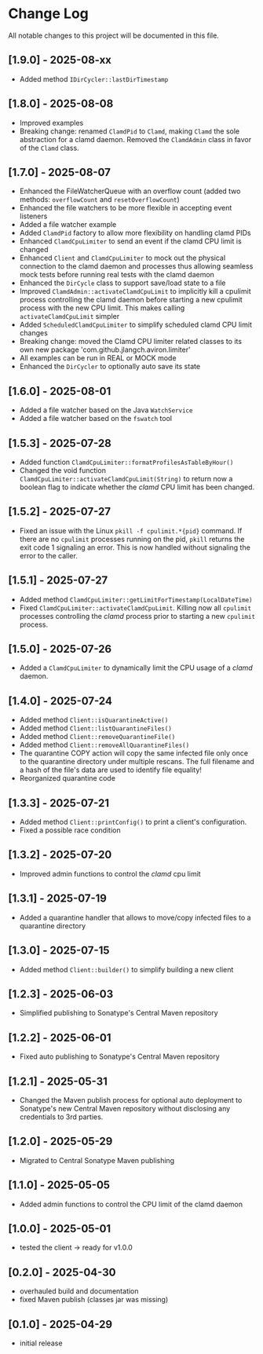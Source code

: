 # Change Log


All notable changes to this project will be documented in this file.



## [1.9.0] - 2025-08-xx

- Added method `IDirCycler::lastDirTimestamp` 



## [1.8.0] - 2025-08-08

- Improved examples
- Breaking change: renamed `ClamdPid` to `Clamd`, making `Clamd` the sole abstraction 
  for a clamd daemon. Removed the `ClamdAdmin` class in favor of the `Clamd` class.



## [1.7.0] - 2025-08-07

- Enhanced the FileWatcherQueue with an overflow count (added two methods: 
  `overflowCount` and `resetOverflowCount`)
- Enhanced the file watchers to be more flexible in accepting event listeners
- Added a file watcher example
- Added `ClamdPid` factory to allow more flexibility on handling clamd PIDs
- Enhanced `ClamdCpuLimiter` to send an event if the clamd CPU limit is changed
- Enhanced `Client` and `ClamdCpuLimiter` to mock out the physical connection
  to the clamd daemon and processes thus allowing seamless mock tests before 
  running real tests with the clamd daemon
- Enhanced the `DirCycle` class to support save/load state to a file
- Improved `ClamdAdmin::activateClamdCpuLimit` to implicitly kill a cpulimit
  process controlling the clamd daemon before starting a new cpulimit process 
  with the new CPU limit. This makes calling `activateClamdCpuLimit` simpler
- Added `ScheduledClamdCpuLimiter` to simplify scheduled clamd CPU limit changes
- Breaking change: moved the Clamd CPU limiter related classes to its own new 
  package 'com.github.jlangch.aviron.limiter'
- All examples can be run in REAL or MOCK mode
- Enhanced the `DirCycler` to optionally auto save its state



## [1.6.0] - 2025-08-01

- Added a file watcher based on the Java `WatchService`
- Added a file watcher based on the `fswatch` tool



## [1.5.3] - 2025-07-28

- Added function `ClamdCpuLimiter::formatProfilesAsTableByHour()`
- Changed the void function `ClamdCpuLimiter::activateClamdCpuLimit(String)` 
  to return now a boolean flag to indicate whether the *clamd* CPU limit 
  has been changed.



## [1.5.2] - 2025-07-27

- Fixed an issue with the Linux `pkill -f cpulimit.*{pid}` command.
  If there are no `cpulimit` processes running on the pid, `pkill` returns 
  the exit code 1 signaling an error. This is now handled without 
  signaling the error to the caller. 



## [1.5.1] - 2025-07-27

- Added method `ClamdCpuLimiter::getLimitForTimestamp(LocalDateTime)`
- Fixed `ClamdCpuLimiter::activateClamdCpuLimit`. Killing now all `cpulimit` 
  processes controlling the *clamd* process prior to starting a new `cpulimit`
  process.



## [1.5.0] - 2025-07-26

- Added a `ClamdCpuLimiter` to dynamically limit the CPU usage of a *clamd* daemon.



## [1.4.0] - 2025-07-24

- Added method `Client::isQuarantineActive()`
- Added method `Client::listQuarantineFiles()`
- Added method `Client::removeQuarantineFile()`
- Added method `Client::removeAllQuarantineFiles()`
- The quarantine COPY action will copy the same infected file only once to the 
  quarantine directory under multiple rescans. The full filename and a hash of 
  the file's data are used to identify file equality!
- Reorganized quarantine code



## [1.3.3] - 2025-07-21

- Added method `Client::printConfig()` to print a client's configuration.
- Fixed a possible race condition



## [1.3.2] - 2025-07-20

- Improved admin functions to control the *clamd* cpu limit



## [1.3.1] - 2025-07-19

- Added a quarantine handler that allows to move/copy infected files to a 
  quarantine directory



## [1.3.0] - 2025-07-15

- Added method `Client::builder()` to simplify building a new client



## [1.2.3] - 2025-06-03

- Simplified publishing to Sonatype's Central Maven repository



## [1.2.2] - 2025-06-01

- Fixed auto publishing to Sonatype's Central Maven repository



## [1.2.1] - 2025-05-31

- Changed the Maven publish process for optional auto deployment to Sonatype's 
  new Central Maven repository without disclosing any credentials to 3rd parties.



## [1.2.0] - 2025-05-29

- Migrated to Central Sonatype Maven publishing



## [1.1.0] - 2025-05-05

- Added admin functions to control the CPU limit of the clamd daemon



## [1.0.0] - 2025-05-01

- tested the client -> ready for v1.0.0



## [0.2.0] - 2025-04-30

- overhauled build and documentation
- fixed Maven publish (classes jar was missing)



## [0.1.0] - 2025-04-29

- initial release
